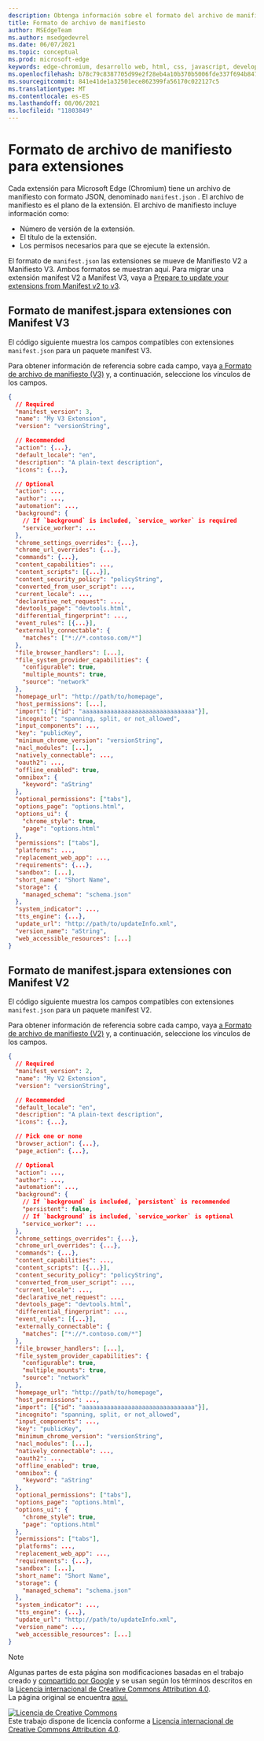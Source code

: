 ```yaml
---
description: Obtenga información sobre el formato del archivo de manifiesto en un paquete de extensión.
title: Formato de archivo de manifiesto
author: MSEdgeTeam
ms.author: msedgedevrel
ms.date: 06/07/2021
ms.topic: conceptual
ms.prod: microsoft-edge
keywords: edge-chromium, desarrollo web, html, css, javascript, developer, extensions, mv2, mv3, manifest
ms.openlocfilehash: b78c79c8387705d99e2f28eb4a10b370b5006fde337f694b847290782f51fd4e
ms.sourcegitcommit: 841e41de1a32501ece862399fa56170c022127c5
ms.translationtype: MT
ms.contentlocale: es-ES
ms.lasthandoff: 08/06/2021
ms.locfileid: "11803849"
---
```

# <a name="manifest-file-format-for-extensions"></a>Formato de archivo de manifiesto para extensiones

Cada extensión para Microsoft Edge (Chromium) tiene un archivo de manifiesto con formato JSON, denominado `manifest.json` .  El archivo de manifiesto es el plano de la extensión.  El archivo de manifiesto incluye información como:

*  Número de versión de la extensión.
*  El título de la extensión.
*  Los permisos necesarios para que se ejecute la extensión.

El formato de `manifest.json` las extensiones se mueve de Manifiesto V2 a Manifiesto V3.  Ambos formatos se muestran aquí.  Para migrar una extensión manifest V2 a Manifest V3, vaya a [Prepare to update your extensions from Manifest v2 to v3][MigrateToMV3].


## <a name="format-of-manifestjson-for-extensions-using-manifest-v3"></a>Formato de manifest\.jspara extensiones con Manifest V3

El código siguiente muestra los campos compatibles con extensiones `manifest.json` para un paquete manifest V3.

Para obtener información de referencia sobre cada campo, vaya [a Formato de archivo de manifiesto (V3)][ChromeDeveloperDocsExtensionsMv3Manifest] y, a continuación, seleccione los vínculos de los campos.

```json
{
  // Required
  "manifest_version": 3,
  "name": "My V3 Extension",
  "version": "versionString",

  // Recommended
  "action": {...},
  "default_locale": "en",
  "description": "A plain-text description",
  "icons": {...},

  // Optional
  "action": ...,
  "author": ...,
  "automation": ...,
  "background": {
    // If `background` is included, `service_ worker` is required
    "service_worker": ...
  },
  "chrome_settings_overrides": {...},
  "chrome_url_overrides": {...},
  "commands": {...},
  "content_capabilities": ...,
  "content_scripts": [{...}],
  "content_security_policy": "policyString",
  "converted_from_user_script": ...,
  "current_locale": ...,
  "declarative_net_request": ...,
  "devtools_page": "devtools.html",
  "differential_fingerprint": ...,
  "event_rules": [{...}],
  "externally_connectable": {
    "matches": ["*://*.contoso.com/*"]
  },
  "file_browser_handlers": [...],
  "file_system_provider_capabilities": {
    "configurable": true,
    "multiple_mounts": true,
    "source": "network"
  },
  "homepage_url": "http://path/to/homepage",
  "host_permissions": [...],
  "import": [{"id": "aaaaaaaaaaaaaaaaaaaaaaaaaaaaaaaa"}],
  "incognito": "spanning, split, or not_allowed",
  "input_components": ...,
  "key": "publicKey",
  "minimum_chrome_version": "versionString",
  "nacl_modules": [...],
  "natively_connectable": ...,
  "oauth2": ...,
  "offline_enabled": true,
  "omnibox": {
    "keyword": "aString"
  },
  "optional_permissions": ["tabs"],
  "options_page": "options.html",
  "options_ui": {
    "chrome_style": true,
    "page": "options.html"
  },
  "permissions": ["tabs"],
  "platforms": ...,
  "replacement_web_app": ...,
  "requirements": {...},
  "sandbox": [...],
  "short_name": "Short Name",
  "storage": {
    "managed_schema": "schema.json"
  },
  "system_indicator": ...,
  "tts_engine": {...},
  "update_url": "http://path/to/updateInfo.xml",
  "version_name": "aString",
  "web_accessible_resources": [...]
}
```

## <a name="format-of-manifestjson-for-extensions-using-manifest-v2"></a>Formato de manifest\.jspara extensiones con Manifest V2

El código siguiente muestra los campos compatibles con extensiones `manifest.json` para un paquete manifest V2.

Para obtener información de referencia sobre cada campo, vaya [a Formato de archivo de manifiesto (V2)][ChromeDeveloperDocsExtensionsMv2Manifest] y, a continuación, seleccione los vínculos de los campos.

```json
{
  // Required
  "manifest_version": 2,
  "name": "My V2 Extension",
  "version": "versionString",

  // Recommended
  "default_locale": "en",
  "description": "A plain-text description",
  "icons": {...},

  // Pick one or none
  "browser_action": {...},
  "page_action": {...},

  // Optional
  "action": ...,
  "author": ...,
  "automation": ...,
  "background": {
    // If `background` is included, `persistent` is recommended
    "persistent": false,
    // If `background` is included, `service_worker` is optional
    "service_worker": ...
  },
  "chrome_settings_overrides": {...},
  "chrome_url_overrides": {...},
  "commands": {...},
  "content_capabilities": ...,
  "content_scripts": [{...}],
  "content_security_policy": "policyString",
  "converted_from_user_script": ...,
  "current_locale": ...,
  "declarative_net_request": ...,
  "devtools_page": "devtools.html",
  "differential_fingerprint": ...,
  "event_rules": [{...}],
  "externally_connectable": {
    "matches": ["*://*.contoso.com/*"]
  },
  "file_browser_handlers": [...],
  "file_system_provider_capabilities": {
    "configurable": true,
    "multiple_mounts": true,
    "source": "network"
  },
  "homepage_url": "http://path/to/homepage",
  "host_permissions": ...,
  "import": [{"id": "aaaaaaaaaaaaaaaaaaaaaaaaaaaaaaaa"}],
  "incognito": "spanning, split, or not_allowed",
  "input_components": ...,
  "key": "publicKey",
  "minimum_chrome_version": "versionString",
  "nacl_modules": [...],
  "natively_connectable": ...,
  "oauth2": ...,
  "offline_enabled": true,
  "omnibox": {
    "keyword": "aString"
  },
  "optional_permissions": ["tabs"],
  "options_page": "options.html",
  "options_ui": {
    "chrome_style": true,
    "page": "options.html"
  },
  "permissions": ["tabs"],
  "platforms": ...,
  "replacement_web_app": ...,
  "requirements": {...},
  "sandbox": [...],
  "short_name": "Short Name",
  "storage": {
    "managed_schema": "schema.json"
  },
  "system_indicator": ...,
  "tts_engine": {...},
  "update_url": "http://path/to/updateInfo.xml",
  "version_name": ...,
  "web_accessible_resources": [...]
}
```

> [!NOTE]
> Algunas partes de esta página son modificaciones basadas en el trabajo creado y [compartido por Google][GoogleSitePolicies] y se usan según los términos descritos en la [Licencia internacional de Creative Commons Attribution 4.0][CCA4IL].  
> La página original se encuentra [aquí.](https://developer.chrome.com/docs/extensions/mv3/manifest/)  

[![Licencia de Creative Commons][CCby4Image]][CCA4IL]  
Este trabajo dispone de licencia conforme a [Licencia internacional de Creative Commons Attribution 4.0][CCA4IL].  

[CCA4IL]: https://creativecommons.org/licenses/by/4.0  
[CCby4Image]: https://i.creativecommons.org/l/by/4.0/88x31.png  
[GoogleSitePolicies]: https://developers.google.com/terms/site-policies


<!-- links -->
[MigrateToMV3]: ../developer-guide/migrate-your-extension-from-manifest-v2-to-v3.md "Prepararse para actualizar las extensiones de Manifest v2 a v3 | Microsoft Docs"

[ChromeDeveloperDocsExtensionsMv3Manifest]: https://developer.chrome.com/docs/extensions/mv3/manifest "Formato de archivo de manifiesto (V3) | Desarrolladores de Chrome"
[ChromeDeveloperDocsExtensionsMv2Manifest]: https://developer.chrome.com/docs/extensions/mv2/manifest "Formato de archivo de manifiesto (V2) | Desarrolladores de Chrome"
